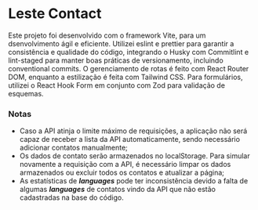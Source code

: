 # Leste Contact

Este projeto foi desenvolvido com o framework Vite, para um dsenvolvimento ágil e eficiente. Utilizei eslint e prettier para garantir a consistência e qualidade do código, integrando o Husky com Commitlint e lint-staged para manter boas práticas de versionamento, incluindo conventional commits. O gerenciamento de rotas é feito com React Router DOM, enquanto a estilização é feita com Tailwind CSS. Para formulários, utilizei o React Hook Form em conjunto com Zod para validação de esquemas.

### Notas
- Caso a API atinja o limite máximo de requisições, a aplicação não será capaz de receber a lista da API automaticamente, sendo necessário adicionar contatos manualmente;
- Os dados de contato serão armazenados no localStorage. Para simular novamente a requisição com a API, é necessário limpar os dados armazenados ou excluir todos os contatos e atualizar a página;
- As estatísticas de ***languages*** pode ter inconsistência devido a falta de algumas ***languages*** de contatos vindo da API que não estão cadastradas na base do código.
